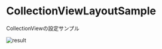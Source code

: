 # CollectionViewLayoutSample
CollectionViewの設定サンプル

![result](https://github.com/t-torii-mediba/CollectionViewLayoutSample/blob/media/gif/CollectionViewLayoutSamples/collectionsample.gif)
